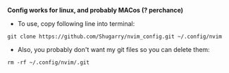 **Config works for linux, and probably MACos (? perchance)**

- To use, copy following line into terminal:

```console
git clone https://github.com/Shugarry/nvim_config.git ~/.config/nvim
```

- Also, you probably don't want my git files so you can delete them:

```console
rm -rf ~/.config/nvim/.git
```
